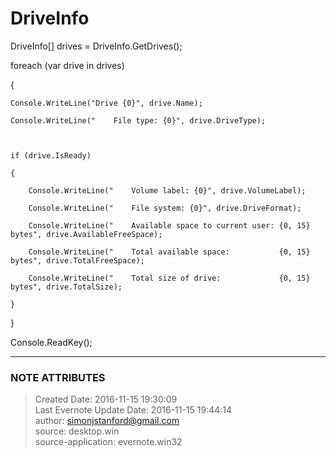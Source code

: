 # DriveInfo

  

DriveInfo[] drives = DriveInfo.GetDrives();

  

foreach (var drive in drives)

{

    Console.WriteLine("Drive {0}", drive.Name);

    Console.WriteLine("    File type: {0}", drive.DriveType);

  

    if (drive.IsReady)

    {

        Console.WriteLine("    Volume label: {0}", drive.VolumeLabel);

        Console.WriteLine("    File system: {0}", drive.DriveFormat);

        Console.WriteLine("    Available space to current user: {0, 15} bytes", drive.AvailableFreeSpace);

        Console.WriteLine("    Total available space:           {0, 15} bytes", drive.TotalFreeSpace);

        Console.WriteLine("    Total size of drive:             {0, 15} bytes", drive.TotalSize);

    }

}

  

Console.ReadKey();

  


---
### NOTE ATTRIBUTES
>Created Date: 2016-11-15 19:30:09  
>Last Evernote Update Date: 2016-11-15 19:44:14  
>author: simonjstanford@gmail.com  
>source: desktop.win  
>source-application: evernote.win32  